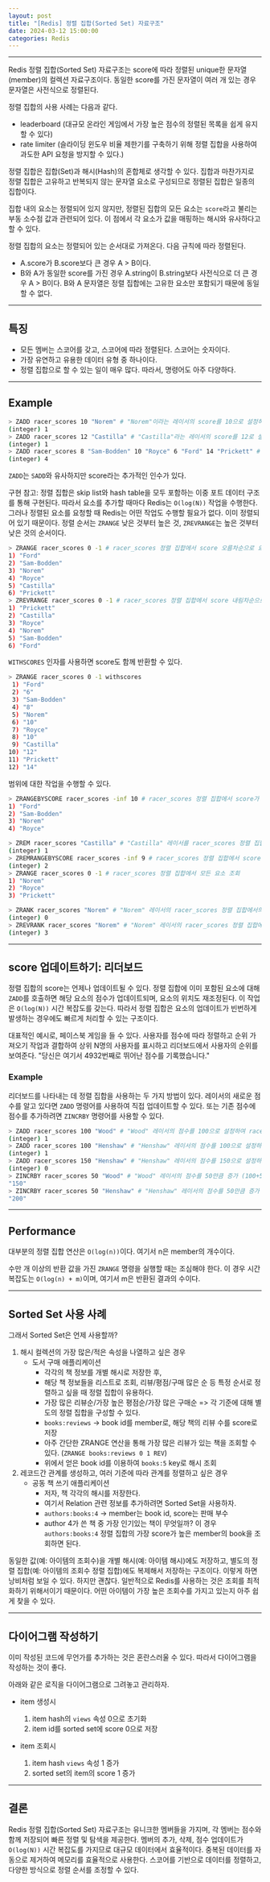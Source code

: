 ```yaml
---
layout: post
title: "[Redis] 정렬 집합(Sorted Set) 자료구조"
date: 2024-03-12 15:00:00
categories: Redis
---
```


---

Redis 정렬 집합(Sorted Set) 자료구조는 score에 따라 정렬된 unique한 문자열(member)의 컬렉션 자료구조이다. 동일한 score를 가진 문자열이 여러 개 있는 경우 문자열은 사전식으로 정렬된다.

정렬 집합의 사용 사례는 다음과 같다.

- leaderboard (대규모 온라인 게임에서 가장 높은 점수의 정렬된 목록을 쉽게 유지할 수 있다)
- rate limiter (슬라이딩 윈도우 비율 제한기를 구축하기 위해 정렬 집합을 사용하여 과도한 API 요청을 방지할 수 있다.)

정렬 집합은 집합(Set)과 해시(Hash)의 혼합체로 생각할 수 있다. 집합과 마찬가지로 정렬 집합은 고유하고 반복되지 않는 문자열 요소로 구성되므로 정렬된 집합은 일종의 집합이다.

집합 내의 요소는 정렬되어 있지 않지만, 정렬된 집합의 모든 요소는 `score`라고 불리는 부동 소수점 값과 관련되어 있다. 이 점에서 각 요소가 값을 매핑하는 해시와 유사하다고 할 수 있다.

정렬 집합의 요소는 정렬되어 있는 순서대로 가져온다. 다음 규칙에 따라 정렬된다.

- A.score가 B.score보다 큰 경우 A > B이다.
- B와 A가 동일한 score를 가진 경우 A.string이 B.string보다 사전식으로 더 큰 경우 A > B이다. B와 A 문자열은 정렬 집합에는 고유한 요소만 포함되기 때문에 동일할 수 없다.

---

## 특징

- 모든 멤버는 스코어를 갖고, 스코어에 따라 정렬된다. 스코어는 숫자이다. 
- 가장 유연하고 유용한 데이터 유형 중 하나이다.
- 정렬 집합으로 할 수 있는 일이 매우 많다. 따라서, 명령어도 아주 다양하다.

---

## Example

```bash
> ZADD racer_scores 10 "Norem" # "Norem"이라는 레이서의 score를 10으로 설정하여 racer_scores 정렬 집합에 추가 (1개 추가 성공)
(integer) 1
> ZADD racer_scores 12 "Castilla" # "Castilla"라는 레이서의 score를 12로 설정하여 racer_scores 정렬 집합에 추가 (1개 추가 성공)
(integer) 1
> ZADD racer_scores 8 "Sam-Bodden" 10 "Royce" 6 "Ford" 14 "Prickett" # "Sam-Bodden"의 score를 8로, "Royce"의 score를 10으로, "Ford"의 score를 6으로, "Prickett"의 score를 14로 설정하여 racer_scores 정렬 집합에 각각 추가 (4개 추가 성공)
(integer) 4
```

`ZADD`는 `SADD`와 유사하지만 score라는 추가적인 인수가 있다. 

구현 참고: 정렬 집합은 skip list와 hash table을 모두 포함하는 이중 포트 데이터 구조를 통해 구현된다. 따라서 요소를 추가할 때마다 Redis는 `O(log(N))` 작업을 수행한다. 그러나 정렬된 요소를 요청할 때 Redis는 어떤 작업도 수행할 필요가 없다. 이미 정렬되어 있기 때문이다. 정렬 순서는 `ZRANGE` 낮은 것부터 높은 것, `ZREVRANGE`는 높은 것부터 낮은 것의 순서이다.

```bash
> ZRANGE racer_scores 0 -1 # racer_scores 정렬 집합에서 score 오름차순으로 요소를 가져온다. 시작 인덱스 0, 끝 인덱스 -1로 설정하여서 모든 요소를 가져온다.
1) "Ford"
2) "Sam-Bodden"
3) "Norem"
4) "Royce"
5) "Castilla"
6) "Prickett"
> ZREVRANGE racer_scores 0 -1 # racer_scores 정렬 집합에서 score 내림차순으로 요소를 가져온다. 시작 인덱스 0, 끝 인덱스 -1로 설정하여서 모든 요소를 가져온다.
1) "Prickett"
2) "Castilla"
3) "Royce"
4) "Norem"
5) "Sam-Bodden"
6) "Ford"
```

`WITHSCORES` 인자를 사용하면 score도 함께 반환할 수 있다.

```bash
> ZRANGE racer_scores 0 -1 withscores
 1) "Ford"
 2) "6"
 3) "Sam-Bodden"
 4) "8"
 5) "Norem"
 6) "10"
 7) "Royce"
 8) "10"
 9) "Castilla"
10) "12"
11) "Prickett"
12) "14"
```

범위에 대한 작업을 수행할 수 있다.

```bash
> ZRANGEBYSCORE racer_scores -inf 10 # racer_scores 정렬 집합에서 score가 -inf부터 10까지인 범위의 요소를 가져온다. => score가 10 이하인 모든 레이서를 가져온다.
1) "Ford"
2) "Sam-Bodden"
3) "Norem"
4) "Royce"
```

```bash
> ZREM racer_scores "Castilla" # "Castilla" 레이서를 racer_scores 정렬 집합에서 삭제 (1개 삭제 성공)
(integer) 1
> ZREMRANGEBYSCORE racer_scores -inf 9 # racer_scores 정렬 집합에서 score -inf~9 범위에 있는 요소를 모두 삭제 (2개 삭제 성공)
(integer) 2
> ZRANGE racer_scores 0 -1 # racer_scores 정렬 집합에서 모든 요소 조회
1) "Norem"
2) "Royce"
3) "Prickett"
```

```bash
> ZRANK racer_scores "Norem" # "Norem" 레이서의 racer_scores 정렬 집합에서의 순위 확인 (score 오름차순)
(integer) 0
> ZREVRANK racer_scores "Norem" # "Norem" 레이서의 racer_scores 정렬 집합에서의 역순 순위 확인 (score 내림차순)
(integer) 3
```

---

## score 업데이트하기: 리더보드

정렬 집합의 score는 언제나 업데이트될 수 있다. 정렬 집합에 이미 포함된 요소에 대해 `ZADD`를 호출하면 해당 요소의 점수가 업데이트되며, 요소의 위치도 재조정된다. 이 작업은 `O(log(N))` 시간 복잡도를 갖는다. 따라서 정렬 집합은 요소의 업데이트가 빈번하게 발생하는 경우에도 빠르게 처리할 수 있는 구조이다.

대표적인 예시로, 페이스북 게임을 들 수 있다. 사용자를 점수에 따라 정렬하고 순위 가져오기 작업과 결합하여 상위 N명의 사용자를 표시하고 리더보드에서 사용자의 순위를 보여준다. "당신은 여기서 4932번째로 뛰어난 점수를 기록했습니다."

### Example

리더보드를 나타내는 데 정렬 집합을 사용하는 두 가지 방법이 있다. 레이서의 새로운 점수를 알고 있다면 `ZADD` 명령어를 사용하여 직접 업데이트할 수 있다. 또는 기존 점수에 점수를 추가하려면 `ZINCRBY` 명령어를 사용할 수 있다.

```bash
> ZADD racer_scores 100 "Wood" # "Wood" 레이서의 점수를 100으로 설정하여 racer_scores 정렬 집합에 추가 (1개 추가 성공)
(integer) 1
> ZADD racer_scores 100 "Henshaw" # "Henshaw" 레이서의 점수를 100으로 설정하여 racer_scores 정렬 집합에 추가 (1개 추가 성공)
(integer) 1
> ZADD racer_scores 150 "Henshaw" # "Henshaw" 레이서의 점수를 150으로 설정하여 racer_scores 정렬 집합에 추가 (이미 존재하여 추가되지 않고 점수만 업데이트)
(integer) 0
> ZINCRBY racer_scores 50 "Wood" # "Wood" 레이서의 점수를 50만큼 증가 (100+50=150)
"150"
> ZINCRBY racer_scores 50 "Henshaw" # "Henshaw" 레이서의 점수를 50만큼 증가 (150+50=200)
"200"
```

---

## Performance

대부분의 정렬 집합 연산은 `O(log(n))`이다. 여기서 n은 member의 개수이다.

수만 개 이상의 반환 값을 가진 `ZRANGE` 명령을 실행할 때는 조심해야 한다. 이 경우 시간 복잡도는 `O(log(n) + m)`이며, 여기서 m은 반환된 결과의 수이다.

---

## Sorted Set 사용 사례

그래서 Sorted Set은 언제 사용할까?

1. 해시 컬렉션의 가장 많은/적은 속성을 나열하고 싶은 경우
	- 도서 구매 애플리케이션
		- 각각의 책 정보를 개별 해시로 저장한 후,
		- 해당 책 정보들을 리스트로 조회, 리뷰/평점/구매 많은 순 등 특정 순서로 정렬하고 싶을 때 정렬 집합이 유용하다.
		- 가장 많은 리뷰순/가장 높은 평점순/가장 많은 구매순 => 각 기준에 대해 별도의 정렬 집합을 구성할 수 있다.
		- `books:reviews` -> book id를 member로, 해당 책의 리뷰 수를 score로 저장
		- 아주 간단한 ZRANGE 연산을 통해 가장 많은 리뷰가 있는 책을 조회할 수 있다. (`ZRANGE books:reviews 0 1 REV`)
		- 위에서 얻은 book id를 이용하여 `books:5` key로 해시 조회
2. 레코드간 관계를 생성하고, 여러 기준에 따라 관계를 정렬하고 싶은 경우
	- 공동 책 쓰기 애플리케이션
		- 저자, 책 각각의 해시를 저장한다.
		- 여기서 Relation 관련 정보를 추가하려면 Sorted Set을 사용하자.
		- `authors:books:4` -> member는 book id, score는 판매 부수
		- author 4가 쓴 책 중 가장 인기있는 책이 무엇일까? 이 경우 `authors:books:4` 정렬 집합의 가장 score가 높은 member의 book을 조회하면 된다.

동일한 값(예: 아이템의 조회수)을 개별 해시(예: 아이템 해시)에도 저장하고, 별도의 정렬 집합(예: 아이템의 조회수 정렬 집합)에도 복제해서 저장하는 구조이다. 이렇게 하면 낭비처럼 보일 수 있다. 하지만 괜찮다. 일반적으로 Redis를 사용하는 것은 조회를 최적화하기 위해서이기 때문이다. 어떤 아이템이 가장 높은 조회수를 가지고 있는지 아주 쉽게 찾을 수 있다. 

---

## 다이어그램 작성하기

이미 작성된 코드에 무언가를 추가하는 것은 혼란스러울 수 있다. 따라서 다이어그램을 작성하는 것이 좋다.

아래와 같은 로직을 다이어그램으로 그려놓고 관리하자.

- item 생성시
	1. item hash의 `views` 속성 0으로 초기화
	2. item id를 sorted set에 score 0으로 저장

- item 조회시
	1. item hash `views` 속성 1 증가
	2. sorted set의 item의 score 1 증가

---

## 결론

Redis 정렬 집합(Sorted Set) 자료구조는 유니크한 멤버들을 가지며, 각 멤버는 점수와 함께 저장되어 빠른 정렬 및 탐색을 제공한다. 멤버의 추가, 삭제, 점수 업데이트가 `O(log(N))` 시간 복잡도를 가지므로 대규모 데이터에서 효율적이다. 중복된 데이터를 자동으로 제거하여 메모리를 효율적으로 사용한다. 스코어를 기반으로 데이터를 정렬하고, 다양한 방식으로 정렬 순서를 조정할 수 있다.
